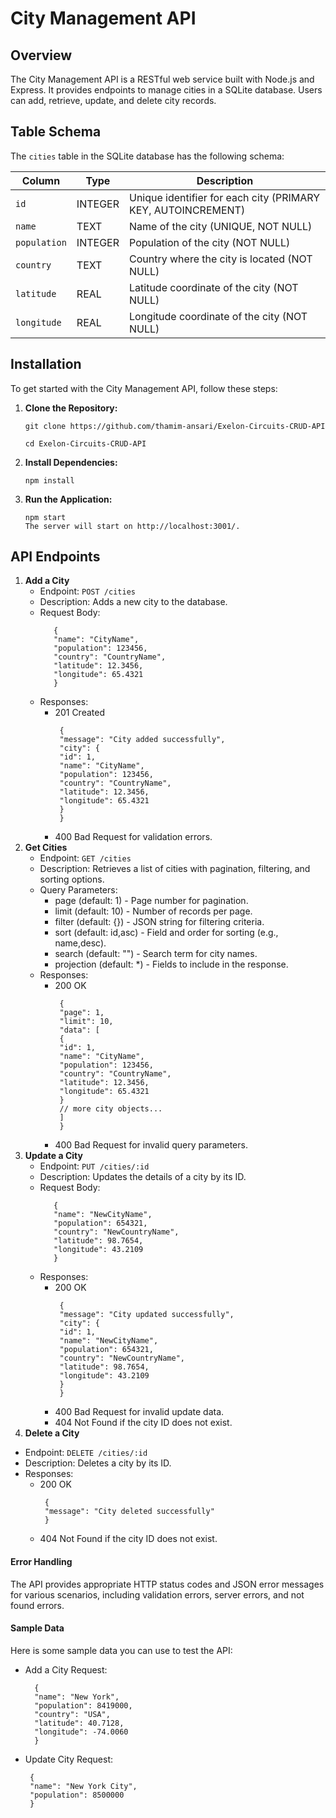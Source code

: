 # City Management API

## Overview

The City Management API is a RESTful web service built with Node.js and Express. It provides endpoints to manage cities in a SQLite database. Users can add, retrieve, update, and delete city records.

## Table Schema

The `cities` table in the SQLite database has the following schema:

| Column       | Type    | Description                                                  |
| ------------ | ------- | ------------------------------------------------------------ |
| `id`         | INTEGER | Unique identifier for each city (PRIMARY KEY, AUTOINCREMENT) |
| `name`       | TEXT    | Name of the city (UNIQUE, NOT NULL)                          |
| `population` | INTEGER | Population of the city (NOT NULL)                            |
| `country`    | TEXT    | Country where the city is located (NOT NULL)                 |
| `latitude`   | REAL    | Latitude coordinate of the city (NOT NULL)                   |
| `longitude`  | REAL    | Longitude coordinate of the city (NOT NULL)                  |

## Installation

To get started with the City Management API, follow these steps:

1. **Clone the Repository:**

   ```
   git clone https://github.com/thamim-ansari/Exelon-Circuits-CRUD-API

   cd Exelon-Circuits-CRUD-API
   ```

2. **Install Dependencies:**
   ```
   npm install
   ```
3. **Run the Application:**

   ```
   npm start
   The server will start on http://localhost:3001/.
   ```

## API Endpoints

1. **Add a City**
   - Endpoint: `POST /cities`
   - Description: Adds a new city to the database.
   - Request Body:
     ```
        {
        "name": "CityName",
        "population": 123456,
        "country": "CountryName",
        "latitude": 12.3456,
        "longitude": 65.4321
        }
     ```
   - Responses:
     - 201 Created
       ```
        {
        "message": "City added successfully",
        "city": {
        "id": 1,
        "name": "CityName",
        "population": 123456,
        "country": "CountryName",
        "latitude": 12.3456,
        "longitude": 65.4321
        }
        }
       ```
     - 400 Bad Request for validation errors.
2. **Get Cities**
   - Endpoint: `GET /cities`
   - Description: Retrieves a list of cities with pagination, filtering, and sorting options.
   - Query Parameters:
     - page (default: 1) - Page number for pagination.
     - limit (default: 10) - Number of records per page.
     - filter (default: {}) - JSON string for filtering criteria.
     - sort (default: id,asc) - Field and order for sorting (e.g., name,desc).
     - search (default: "") - Search term for city names.
     - projection (default: \*) - Fields to include in the response.
   - Responses:
     - 200 OK
       ```
        {
        "page": 1,
        "limit": 10,
        "data": [
        {
        "id": 1,
        "name": "CityName",
        "population": 123456,
        "country": "CountryName",
        "latitude": 12.3456,
        "longitude": 65.4321
        }
        // more city objects...
        ]
        }
       ```
     - 400 Bad Request for invalid query parameters.
3. **Update a City**
   - Endpoint: `PUT /cities/:id`
   - Description: Updates the details of a city by its ID.
   - Request Body:
     ```
        {
        "name": "NewCityName",
        "population": 654321,
        "country": "NewCountryName",
        "latitude": 98.7654,
        "longitude": 43.2109
        }
     ```
   - Responses:
     - 200 OK
       ```
        {
        "message": "City updated successfully",
        "city": {
        "id": 1,
        "name": "NewCityName",
        "population": 654321,
        "country": "NewCountryName",
        "latitude": 98.7654,
        "longitude": 43.2109
        }
        }
       ```
     - 400 Bad Request for invalid update data.
     - 404 Not Found if the city ID does not exist.
4. **Delete a City**

- Endpoint: `DELETE /cities/:id`
- Description: Deletes a city by its ID.
- Responses:
  - 200 OK
    ```
     {
     "message": "City deleted successfully"
     }
    ```
  - 404 Not Found if the city ID does not exist.

#### Error Handling

The API provides appropriate HTTP status codes and JSON error messages for various scenarios, including validation errors, server errors, and not found errors.

#### Sample Data

Here is some sample data you can use to test the API:

- Add a City Request:

  ```
    {
    "name": "New York",
    "population": 8419000,
    "country": "USA",
    "latitude": 40.7128,
    "longitude": -74.0060
    }
  ```

- Update City Request:

  ```
   {
   "name": "New York City",
   "population": 8500000
   }
  ```
